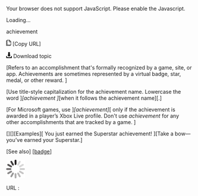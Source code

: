 Your browser does not support JavaScript. Please enable the Javascript.

Loading...

achievement

![Copy URL](achievement_files/Copy.png) [Copy URL]

![Download](achievement_files/Download.png)
Download topic

[Refers to an accomplishment that's formally recognized by a game, site, or app. Achievements are sometimes represented by a virtual badge, star, medal, or other reward. ]

[Use title-style capitalization for the achievement name. Lowercase the word ]*[achievement ]*[when it follows the achievement name][.]

[For Microsoft games, use ]*[achievement]*[ only if the achievement is awarded in a player’s Xbox Live profile. Don't use *achievement* for any other accomplishments that are tracked by a game. ]

[][][Examples][
You just earned the Superstar achievement!
][Take a bow—you’ve earned your Superstar.]

[See also] [[badge](https://worldready.cloudapp.net/Styleguide/Read?id=2700&topicid=32274)]

![In progress](achievement_files/activity-large.gif)

URL :


